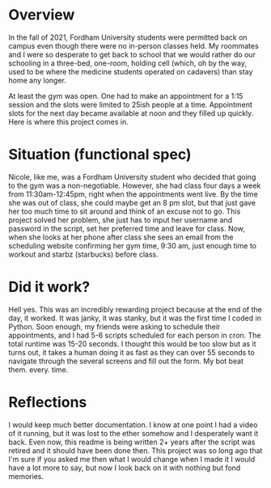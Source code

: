 # Overview
In the fall of 2021, Fordham University students were permitted back on campus even though there were no in-person classes held. My roommates and I were so desperate to get back to school that we would rather do our schooling in a three-bed, one-room, holding cell (which, oh by the way, used to be where the medicine students operated on cadavers) than stay home any longer. 

At least the gym was open. One had to make an appointment for a 1:15 session and the slots were limited to 25ish people at a time. Appointment slots for the next day became available at noon and they filled up quickly. Here is where this project comes in.

# Situation (functional spec)

Nicole, like me, was a Fordham University student who decided that going to the gym was a non-negotiable. However, she had class four days a week from 11:30am-12:45pm, right when the appointments went live. By the time she was out of class, she could maybe get an 8 pm slot, but that just gave her too much time to sit around and think of an excuse not to go. This project solved her problem, she just has to input her username and password in the script, set her preferred time and leave for class. Now, when she looks at her phone after class she sees an email from the scheduling website confirming her gym time, 9:30 am, just enough time to workout and starbz (starbucks) before class.

# Did it work?

Hell yes. This was an incredibly rewarding project because at the end of the day, it worked. It was janky, it was stanky, but it was the first time I coded in Python. Soon enough, my friends were asking to schedule their appointments, and I had 5-6 scripts scheduled for each person in cron. The total runtime was 15-20 seconds. I thought this would be too slow but as it turns out, it takes a human doing it as fast as they can over 55 seconds to navigate through the several screens and fill out the form. My bot beat them. every. time. 

# Reflections
I would keep much better documentation. I know at one point I had a video of it running, but it was lost to the ether somehow and I desperately want it back. Even now, this readme is being written 2+ years after the script was retired and it should have been done then. This project was so long ago that I'm sure if you asked me then what I would change when I made it I would have a lot more to say, but now I look back on it with nothing but fond memories. 
